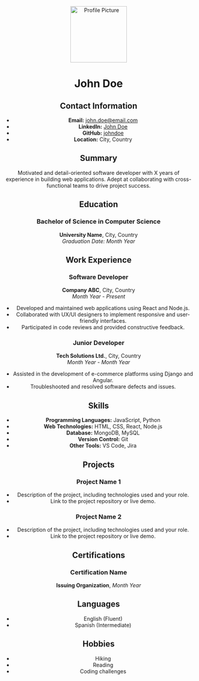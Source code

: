 

  <div align="center">
  <img src="profile_picture.jpg" alt="Profile Picture" width="150" height="150">


  # John Doe

  ## Contact Information

  - **Email:** john.doe@email.com
  - **LinkedIn:** [John Doe](https://www.linkedin.com/in/johndoe/)
  - **GitHub:** [johndoe](https://github.com/johndoe)
  - **Location:** City, Country

  ## Summary

  Motivated and detail-oriented software developer with X years of experience in building web applications. Adept at collaborating with cross-functional teams to drive project success.

  ## Education

  ### Bachelor of Science in Computer Science
  **University Name**, City, Country  
  *Graduation Date: Month Year*

  ## Work Experience

  ### Software Developer
  **Company ABC**, City, Country  
  *Month Year - Present*

  - Developed and maintained web applications using React and Node.js.
  - Collaborated with UX/UI designers to implement responsive and user-friendly interfaces.
  - Participated in code reviews and provided constructive feedback.

  ### Junior Developer
  **Tech Solutions Ltd.**, City, Country  
  *Month Year - Month Year*

  - Assisted in the development of e-commerce platforms using Django and Angular.
  - Troubleshooted and resolved software defects and issues.

  ## Skills

  - **Programming Languages:** JavaScript, Python
  - **Web Technologies:** HTML, CSS, React, Node.js
  - **Database:** MongoDB, MySQL
  - **Version Control:** Git
  - **Other Tools:** VS Code, Jira

  ## Projects

  ### Project Name 1
  - Description of the project, including technologies used and your role.
  - Link to the project repository or live demo.

  ### Project Name 2
  - Description of the project, including technologies used and your role.
  - Link to the project repository or live demo.

  ## Certifications

  ### Certification Name
  **Issuing Organization**, *Month Year*

  ## Languages

  - English (Fluent)
  - Spanish (Intermediate)

  ## Hobbies

  - Hiking
  - Reading
  - Coding challenges
</div>
